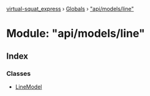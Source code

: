 [virtual-squat_express](../README.md) › [Globals](../globals.md) › ["api/models/line"](_api_models_line_.md)

# Module: "api/models/line"

## Index

### Classes

* [LineModel](../classes/_api_models_line_.linemodel.md)
